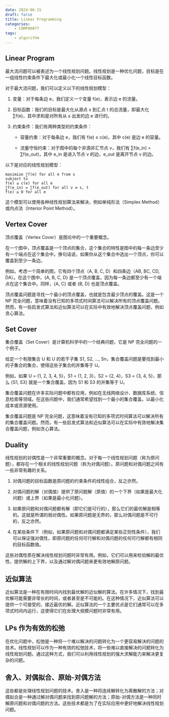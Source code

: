 ```yaml
---
date: 2024-06-15
draft: false
title: Linear Programming
categories:
    - COMP90077
tags: 
    - algorithm
---
```



## Linear Program

最大流问题可以被表述为一个线性规划问题。线性规划是一种优化问题，目标是在一组线性约束条件下最大化或最小化一个线性目标函数。

对于最大流问题，我们可以定义以下的线性规划模型：

1. 变量：对于每条边 e，我们定义一个变量 f(e)，表示边 e 的流量。

2. 目标函数：我们的目标是最大化从源点 s 到汇点 t 的总流量，即最大化 ∑f(e)，其中求和是对所有从 s 出发的边 e 进行的。

3. 约束条件：我们有两种类型的约束条件：

   - 容量约束：对于每条边 e，我们有 f(e) ≤ c(e)，其中 c(e) 是边 e 的容量。
   
   - 流量守恒约束：对于图中的每个非源非汇节点 v，我们有 ∑f(e_in) = ∑f(e_out)，其中 e_in 是进入节点 v 的边，e_out 是离开节点 v 的边。

以下是对应的线性规划模型：

```
maximize ∑f(e) for all e from s
subject to
f(e) ≤ c(e) for all e
∑f(e_in) = ∑f(e_out) for all v ≠ s, t
f(e) ≥ 0 for all e
```

这个模型可以使用各种线性规划算法来解决，例如单纯形法（Simplex Method）或内点法（Interior Point Method）。

## Vertex Cover

顶点覆盖（Vertex Cover）是图论中的一个重要概念。

在一个图中，顶点覆盖是一个顶点的集合，这个集合的特性是图中的每一条边至少有一个端点在这个集合中。换句话说，如果你从这个集合中选出一个顶点，你可以覆盖到至少一条边。

例如，考虑一个简单的图，它有四个顶点（A, B, C, D）和四条边（AB, BC, CD, DA）。在这个图中，{A, B, C, D} 是一个顶点覆盖，因为每一条边都至少有一个端点在这个集合中。同样，{A, C} 或者 {B, D} 也是顶点覆盖。

顶点覆盖问题是寻找一个最小的顶点覆盖，也就是包含最少顶点的覆盖。这是一个 NP 完全问题，意味着没有已知的多项式时间算法可以解决所有的顶点覆盖问题。然而，有一些启发式算法和近似算法可以在实际中有效地解决顶点覆盖问题，例如贪心算法。

## Set Cover

集合覆盖（Set Cover）是计算机科学中的一个经典问题，它是 NP 完全问题的一个例子。

给定一个有限集合 U 和 U 的若干子集 S1, S2, ..., Sn，集合覆盖问题是要找到最小的子集合的集合，使得这些子集合的并集等于 U。

例如，如果 U = {1, 2, 3, 4, 5}，S1 = {1, 2, 3}，S2 = {2, 4}，S3 = {3, 4, 5}，那么 {S1, S3} 就是一个集合覆盖，因为 S1 和 S3 的并集等于 U。

集合覆盖问题在许多实际问题中都有应用，例如在无线网络设计、数据库系统、信息检索等领域。在这些问题中，我们通常希望找到一个最小的集合覆盖，以最小化成本或资源使用。

集合覆盖问题是 NP 完全问题，这意味着没有已知的多项式时间算法可以解决所有的集合覆盖问题。然而，有一些启发式算法和近似算法可以在实际中有效地解决集合覆盖问题，例如贪心算法。

## Duality
线性规划的对偶性是一个非常重要的概念。对于每一个线性规划问题（称为原问题），都存在一个相关的线性规划问题（称为对偶问题）。原问题和对偶问题之间有一些非常有趣的关系。

1. 对偶问题的目标函数是原问题的约束条件的线性组合，反之亦然。

2. 对偶问题的解（对偶值）提供了原问题解（原值）的一个下界（如果是最大化问题）或上界（如果是最小化问题）。

3. 如果原问题和对偶问题都有解（即它们是可行的），那么它们的最优解是相等的。这就是所谓的弱对偶性。如果原问题是无界的，那么对偶问题是不可行的，反之亦然。

4. 在某些条件下（例如，如果原问题和对偶问题都满足某些正则性条件），我们可以保证强对偶性，即原问题的任何可行解和对偶问题的任何可行解都有相同的目标函数值。

这些对偶性质在解决线性规划问题时非常有用。例如，它们可以用来检验解的最优性，提供解的上下界，以及通过解对偶问题来更有效地解原问题。


## 近似算法

近似算法是一种在有限时间内找到最优解的近似解的算法。在许多情况下，找到最优解可能需要非常长的时间，或者甚至是不可能的。在这种情况下，近似算法可以提供一个可接受的、接近最优的解。近似算法的一个主要优点是它们通常可以在多项式时间内运行，这使得它们在处理大规模问题时非常有用。

## LPs 作为有效的松弛

在优化问题中，松弛是一种将一个难以解决的问题转化为一个更容易解决的问题的技术。线性规划可以作为一种有效的松弛技术，将一些难以直接解决的问题转化为线性规划问题。通过这种方式，我们可以利用线性规划的强大求解能力来解决更复杂的问题。


## 舍入、对偶拟合、原始-对偶方法

这些都是处理线性规划问题的技术。舍入是一种将连续解转化为离散解的方法；对偶拟合是一种通过解对偶问题来找到原问题解的方法；原始-对偶方法是一种同时解原问题和对偶问题的方法。这些技术都是为了在实际应用中更好地解决线性规划问题。